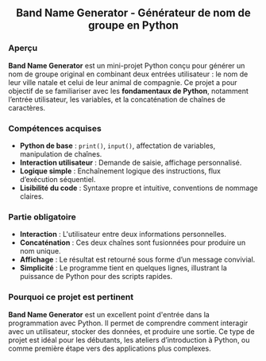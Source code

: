 ## <p align="center"> Band Name Generator - Générateur de nom de groupe en Python </p>

### Aperçu
**Band Name Generator** est un mini-projet Python conçu pour générer un nom de groupe original en combinant deux entrées utilisateur : le nom de leur ville natale et celui de leur animal de compagnie. Ce projet a pour objectif de se familiariser avec les **fondamentaux de Python**, notamment l’entrée utilisateur, les variables, et la concaténation de chaînes de caractères.

### Compétences acquises
- **Python de base** : `print()`, `input()`, affectation de variables, manipulation de chaînes.
- **Interaction utilisateur** : Demande de saisie, affichage personnalisé.
- **Logique simple** : Enchaînement logique des instructions, flux d’exécution séquentiel.
- **Lisibilité du code** : Syntaxe propre et intuitive, conventions de nommage claires.

### Partie obligatoire
- **Interaction** : L'utilisateur entre deux informations personnelles.
- **Concaténation** : Ces deux chaînes sont fusionnées pour produire un nom unique.
- **Affichage** : Le résultat est retourné sous forme d’un message convivial.
- **Simplicité** : Le programme tient en quelques lignes, illustrant la puissance de Python pour des scripts rapides.

### Pourquoi ce projet est pertinent
**Band Name Generator** est un excellent point d'entrée dans la programmation avec Python. Il permet de comprendre comment interagir avec un utilisateur, stocker des données, et produire une sortie. Ce type de projet est idéal pour les débutants, les ateliers d’introduction à Python, ou comme première étape vers des applications plus complexes.
